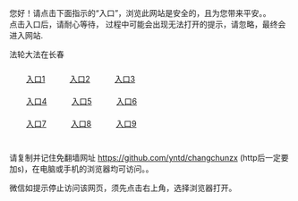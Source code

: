 您好！请点击下面指示的“入口”，浏览此网站是安全的，且为您带来平安。。 <br/>
点击入口后，请耐心等待， 过程中可能会出现无法打开的提示，请忽略，最终会进入网站. </br>

法轮大法在长春<br/>
<div style="padding:10px"><a style="margin:20px" target="_blank" href="https://d2chqgtkadgz5t.cloudfront.net/2Qpsp?iwrio" id="ccLink1" rel="nofollow">入口1</a> <a target="_blank" style="margin:20px" href="https://d3v2zqmep36y8w.cloudfront.net/2Qpsp?sxouvxks" id="ccLink2" rel="nofollow">入口2</a> <a style="margin:20px" target="_blank" href="https://d2yrhm70dt43v0.cloudfront.net/2Qpsp?ncgvqgo" id="ccLink3" rel="nofollow">入口3</a></div>

<div style="padding:10px" ><a style="margin:20px" target="_blank" href="https://d2chqgtkadgz5t.cloudfront.net/2Qpsp?iwrio" id="ccLink4" rel="nofollow">入口4</a> <a style="margin:20px" href="https://d3v2zqmep36y8w.cloudfront.net/2Qpsp?sxouvxks" target="_blank" id="ccLink5" rel="nofollow">入口5</a> <a style="margin:20px" href="https://d2yrhm70dt43v0.cloudfront.net/2Qpsp?ncgvqgo" target="_blank" id="ccLink6" rel="nofollow">入口6</a></div>

<div style="padding:10px"><a style="margin:20px" target="_blank" href="https://d2chqgtkadgz5t.cloudfront.net/2Qpsp?iwrio" id="ccLink7" rel="nofollow">入口7</a> <a style="margin:20px" href="https://d3v2zqmep36y8w.cloudfront.net/2Qpsp?sxouvxks" target="_blank" id="ccLink8" rel="nofollow">入口8</a> <a style="margin:20px" target="_blank" href="https://d2yrhm70dt43v0.cloudfront.net/2Qpsp?ncgvqgo" id="ccLink9" rel="nofollow">入口9</a></div>

<br/>



请复制并记住免翻墙网址 https://github.com/yntd/changchunzx (http后一定要加s)，在电脑或手机的浏览器均可访问。。<br/>

微信如提示停止访问该网页，须先点击右上角，选择浏览器打开。
